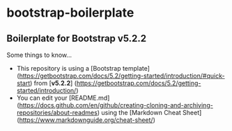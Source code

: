 # bootstrap-boilerplate
## Boilerplate for Bootstrap **v5.2.2**
Some things to know...

- This repository is using a [Bootstrap template] (https://getbootstrap.com/docs/5.2/getting-started/introduction/#quick-start) from [**v5.2.2**] (https://getbootstrap.com/docs/5.2/getting-started/introduction/)
- You can edit your [README.md] (https://docs.github.com/en/github/creating-cloning-and-archiving-repositories/about-readmes) using the [Markdown Cheat Sheet] (https://www.markdownguide.org/cheat-sheet/)
